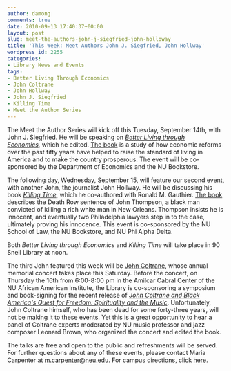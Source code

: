 ```yaml
---
author: damong
comments: true
date: 2010-09-13 17:40:37+00:00
layout: post
slug: meet-the-authors-john-j-siegfried-john-holloway
title: 'This Week: Meet Authors John J. Siegfried, John Hollway'
wordpress_id: 2255
categories:
- Library News and Events
tags:
- Better Living Through Economics
- John Coltrane
- John Hollway
- John J. Siegfried
- Killing Time
- Meet the Author Series
---
```


The Meet the Author Series will kick off this Tuesday, September 14th, with John J. Siegfried. He will be speaking on _[Better Living through Economics](http://www.amazon.com/Better-Living-through-Economics-Siegfried/dp/0674036182/ref=sr_1_1?s=books&ie=UTF8&qid=1284399292&sr=1-1)_, which he edited. [The book](http://nucat.lib.neu.edu:80/record=b2280349~S13) is a study of how economic reforms over the past fifty years have helped to raise the standard of living in America and to make the country prosperous. The event will be co-sponsored by the Department of Economics and the NU Bookstore.

The following day, Wednesday, September 15, will feature our second event, with another John, the journalist John Hollway. He will be discussing his book _[Killing Time](http://www.amazon.com/Killing-Time-18-Year-Odyssey-Freedom/dp/1602399743/ref=sr_1_1?s=books&ie=UTF8&qid=1284399320&sr=1-1)_, which he co-authored with Ronald M. Gauthier. [The book](http://nucat.lib.neu.edu/search~S13?/tkilling+time/tkilling+time/1%2C10%2C12%2CE/2exact&FF=tkilling+time+an+++18+year+odyssey+from+death+row+to+freedom&1%2C2%2C/indexsort=-) describes the Death Row sentence of John Thompson, a black man convicted of killing a rich white man in New Orleans. Thompson insists he is innocent, and eventually two Philadelphia lawyers step in to the case, ultimately proving his innocence. This event is co-sponsored by the NU School of Law, the NU Bookstore, and NU Phi Alpha Delta.

Both _Better Living through Economics_ and _Killing Time_ will take place in 90 Snell Library at noon.

The third John featured this week will be [John Coltrane](http://en.wikipedia.org/wiki/John_Coltrane), whose annual memorial concert takes place this Saturday. Before the concert, on Thursday the 16th from 6:00-8:00 pm in the Amilcar Cabral Center of the NU African American Institute, the Library is co-sponsoring a symposium and book-signing for the recent release of _[John Coltrane and Black America's Quest for Freedom: Spirituality and the Music](http://www.amazon.com/Coltrane-Black-Americas-Quest-Freedom/dp/0195328922/ref=sr_1_2?ie=UTF8&s=books&qid=1284400796&sr=8-2)_. Unfortunately, John Coltrane himself, who has been dead for some forty-three years, will not be making it to these events. Yet this is a great opportunity to hear a panel of Coltrane experts moderated by NU music professor and jazz composer Leonard Brown, who organized the concert and edited the book.

The talks are free and open to the public and refreshments will be served. For further questions about any of these events, please contact Maria Carpenter at m.carpenter@neu.edu. For campus directions, click [here](http://www.northeastern.edu/campusmap/).
